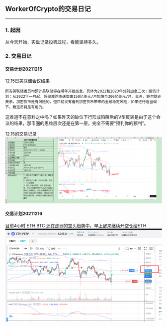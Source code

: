 ## WorkerOfCrypto的交易日记
---

### 1. 起因
从今天开始，实盘记录投机过程，看能坚持多久。

### 2. 交易日记

#### **交易计划20211215**

12.15日美联储会议结果
```
所有美联储委员均预计美联储将在明年开始加息，具体为2022和2023年分别加息三次；缩债计划：从2022年一月起，将缩减购债速度由150亿美元/月加快至300亿美元/月。此外，鲍尔默还表示，加密货币是有风险的，但目前没有看到加密货币带来的金融稳定风险，如果进行适当调节，稳定币将是有用的。
```
这难道不在意料之中吗？如果昨天的破位下行形成陷阱后的V型反转是由于这个会议的结果，那币圈的思维层次还是在第一层，完全不需要“预判你的预判”。

12.15的交易记录
![](./20211216-2.png)

#### **交易计划20211216**
目前4小时 ETH BTC 还在虚弱的空头趋势中，早上醒来继续开空仓给ETH
![](./20211216-3.png)




